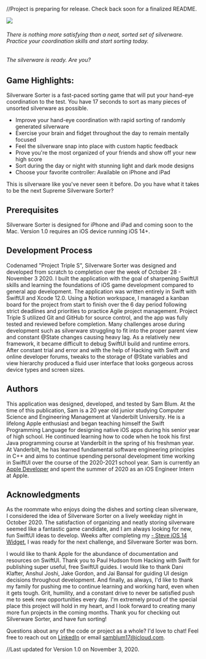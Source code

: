 //Project is preparing for release. Check back soon for a finalized README.

<img src="https://">

###### There is nothing more satisfying than a neat, sorted set of silverware. Practice your coordination skills and start sorting today. 
###### The silverware is ready. Are you?

## Game Highlights:
Silverware Sorter is a fast-paced sorting game that will put your hand-eye coordination to the test. You have 17 seconds to sort as many pieces of unsorted silverware as possible.

- Improve your hand-eye coordination with rapid sorting of randomly generated silverware
- Exercise your brain and fidget throughout the day to remain mentally focused
- Feel the silverware snap into place with custom haptic feedback
- Prove you're the most organized of your friends and show off your new high score
- Sort during the day or night with stunning light and dark mode designs
- Choose your favorite controller: Available on iPhone and iPad

This is silverware like you've never seen it before. Do you have what it takes to be the next Supreme Silverware Sorter?

## Prerequisites
Silverware Sorter is designed for iPhone and iPad and coming soon to the Mac. Version 1.0 requires an iOS device running iOS 14+.

## Development Process
Codenamed "Project Triple S", Silverware Sorter was designed and developed from scratch to completion over the week of October 28 - November 3 2020. I built the application with the goal of sharpening SwiftUI skills and learning the foundations of iOS game development compared to general app development. The application was written entirely in Swift with SwiftUI and Xcode 12.0. Using a Notion workspace, I managed a kanban board for the project from start to finish over the 6 day period following strict deadlines and priorities to practice Agile project management. Project Triple S utilized Git and GitHub for source control, and the app was fully tested and reviewed before completion.
Many challenges arose during development such as silverware struggling to fit into the proper parent view and constant @State changes causing heavy lag. As a relatively new framework, it became difficult to debug SwiftUI build and runtime errors. After constant trial and error and with the help of Hacking with Swift and online developer forums, tweaks to the storage of @State variables and view hierarchy produced a fluid user interface that looks gorgeous across device types and screen sizes.

## Authors
This application was designed, developed, and tested by Sam Blum. At the time of this publication, Sam is a 20 year old junior studying Computer Science and Engineering Management at Vanderbilt University. He is a lifelong Apple enthusiast and began teaching himself the Swift Programming Language for designing native iOS apps during his senior year of high school. He continued learning how to code when he took his first Java programming course at Vanderbilt in the spring of his freshman year. At Vanderbilt, he has learned fundamental software engineering principles in C++ and aims to continue spending personal development time working in SwiftUI over the course of the 2020-2021 school year. Sam is currently an [Apple Developer](https://apps.apple.com/us/developer/sam-blum/id1448067874) and spent the summer of 2020 as an iOS Engineer Intern at Apple. 

## Acknowledgments
As the roommate who enjoys doing the dishes and sorting clean silverware, I considered the idea of Silverware Sorter on a lively weekday night in October 2020. The satisfaction of organizing and neatly storing silverware seemed like a fantastic game candidate, and I am always looking for new, fun SwiftUI ideas to develop. Weeks after completing my [- Steve iOS 14 Widget](https://github.com/samblum17/Project-Barb), I was ready for the next challenge, and Silverware Sorter was born.

I would like to thank Apple for the abundance of documentation and resources on SwiftUI. Thank you to Paul Hudson from Hacking with Swift for publishing super useful, free SwiftUI guides. I would like to thank Dani Klafter, Anshul Joshi, Jake Gordon, and Jai Bansal for guiding UI design decisions throughout development. And finally, as always, I'd like to thank my family for pushing me to continue learning and working hard, even when it gets tough.
Grit, humility, and a constant drive to never be satisfied push me to seek new opportunities every day. I'm extremely proud of the special place this project will hold in my heart, and I look forward to creating many more fun projects in the coming months. Thank you for checking out Silverware Sorter, and have fun sorting!

Questions about any of the code or project as a whole? I'd love to chat! Feel free to reach out on [LinkedIn](https://www.linkedin.com/in/samblum17/) or email samblum17@icloud.com.


//Last updated for Version 1.0 on November 3, 2020.
